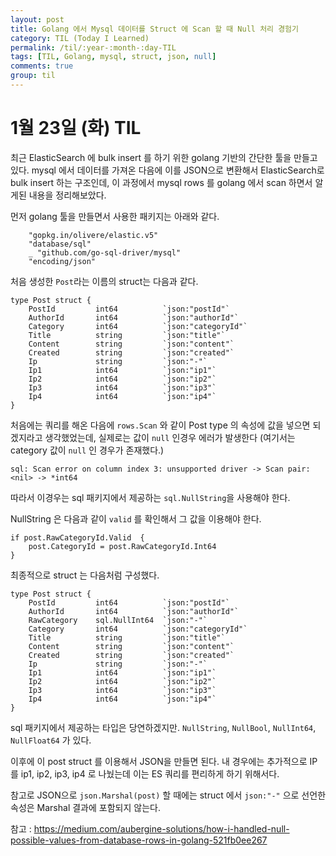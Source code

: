 ```yaml
---
layout: post
title: Golang 에서 Mysql 데이터를 Struct 에 Scan 할 때 Null 처리 경험기
category: TIL (Today I Learned)
permalink: /til/:year-:month-:day-TIL
tags: [TIL, Golang, mysql, struct, json, null]
comments: true
group: til
---
```


# 1월 23일 (화) TIL

최근 ElasticSearch 에 bulk insert 를 하기 위한 golang 기반의 간단한 툴을 만들고 있다.
mysql 에서 데이터를 가져온 다음에 이를 JSON으로 변환해서 ElasticSearch로 bulk insert 하는 구조인데, 이 과정에서 mysql rows 를 golang 에서 scan 하면서 알게된 내용을 정리해보았다.

<!--more-->

먼저 golang 툴을 만들면서 사용한 패키지는 아래와 같다.

```
	"gopkg.in/olivere/elastic.v5"
	"database/sql"
	_ "github.com/go-sql-driver/mysql"
	"encoding/json"

```

처음 생성한 `Post`라는 이름의 struct는 다음과 같다.

```
type Post struct {
	PostId         int64          `json:"postId"`
	AuthorId       int64          `json:"authorId"`
	Category       int64          `json:"categoryId"`
	Title          string         `json:"title"`
	Content        string         `json:"content"`
	Created        string         `json:"created"`
	Ip             string         `json:"-"`
	Ip1            int64          `json:"ip1"`
	Ip2            int64          `json:"ip2"`
	Ip3            int64          `json:"ip3"`
	Ip4            int64          `json:"ip4"`
}
```

처음에는 쿼리를 해온 다음에 `rows.Scan` 와 같이 Post type 의 속성에 값을 넣으면 되겠지라고 생각했었는데, 실제로는 값이 `null` 인경우 에러가 발생한다
(여기서는 category 값이 `null` 인 경우가 존재했다.)

```
sql: Scan error on column index 3: unsupported driver -> Scan pair: <nil> -> *int64
```

따라서 이경우는 sql 패키지에서 제공하는 `sql.NullString`을 사용해야 한다.

NullString 은 다음과 같이 `valid` 를 확인해서 그 값을 이용해야 한다.

```
if post.RawCategoryId.Valid  {
    post.CategoryId = post.RawCategoryId.Int64
}
```

최종적으로 struct 는 다음처럼 구성했다.

```
type Post struct {
	PostId         int64          `json:"postId"`
	AuthorId       int64          `json:"authorId"`
	RawCategory    sql.NullInt64  `json:"-"`
	Category       int64          `json:"categoryId"`
	Title          string         `json:"title"`
	Content        string         `json:"content"`
	Created        string         `json:"created"`
	Ip             string         `json:"-"`
	Ip1            int64          `json:"ip1"`
	Ip2            int64          `json:"ip2"`
	Ip3            int64          `json:"ip3"`
	Ip4            int64          `json:"ip4"`
}
```
sql 패키지에서 제공하는 타입은 당연하겠지만. `NullString`, `NullBool`, `NullInt64`, `NullFloat64` 가 있다.


이후에 이 post struct 를 이용해서 JSON을 만들면 된다.
내 경우에는 추가적으로 IP를 ip1, ip2, ip3, ip4 로 나눴는데 이는 ES 쿼리를 편리하게 하기 위해서다.

참고로 JSON으로 `json.Marshal(post)` 할 때에는 struct 에서 `json:"-"` 으로 선언한 속성은 Marshal 결과에 포함되지 않는다.


참고 : https://medium.com/aubergine-solutions/how-i-handled-null-possible-values-from-database-rows-in-golang-521fb0ee267
